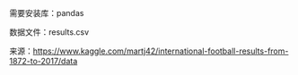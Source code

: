 需要安装库：pandas

数据文件：results.csv

来源：https://www.kaggle.com/martj42/international-football-results-from-1872-to-2017/data

